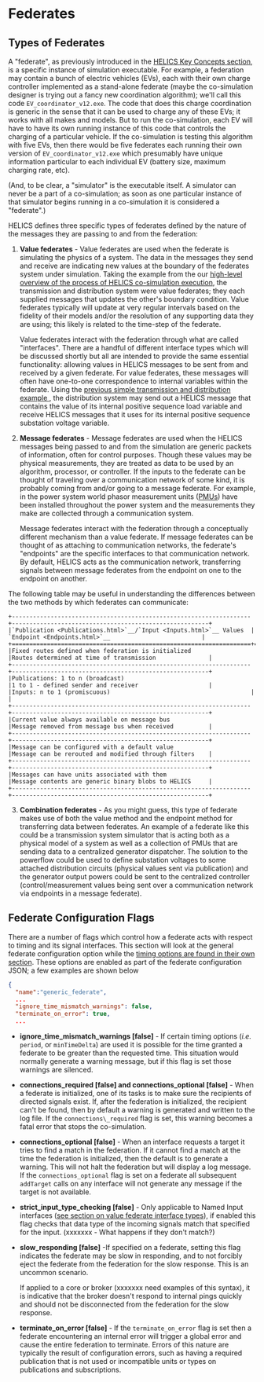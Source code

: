 # Federates

## Types of Federates

A "federate", as previously introduced in the [HELICS Key Concepts section](./helics_key_concepts.md), is a specific instance of simulation executable. For example, a federation may contain a bunch of electric vehicles (EVs), each with their own charge controller implemented as a stand-alone federate (maybe the co-simulation designer is trying out a fancy new coordination algorithm); we'll call this code `EV_coordinator_v12.exe`. The code that does this charge coordination is generic in the sense that it can be used to charge any of these EVs; it works with all makes and models. But to run the co-simulation, each EV will have to have its own running instance of this code that controls the charging of a particular vehicle. If the co-simulation is testing this algorithm with five EVs, then there would be five federates each running their own version of `EV_coordinator_v12.exe` which presumably have unique information particular to each individual EV (battery size, maximum charging rate, etc).

(And, to be clear, a "simulator" is the executable itself. A simulator can never be a part of a co-simulation; as soon as one particular instance of that simulator begins running in a co-simulation it is considered a "federate".)

HELICS defines three specific types of federates defined by the nature of the messages they are passing to and from the federation:

1. **Value federates** - Value federates are used when the federate is simulating the physics of a system. The data in the messages they send and receive are indicating new values at the boundary of the federates system under simulation. Taking the example from the our [high-level overview of the process of HELICS co-simulation execution](./helics_co-sim_sequence.md), the transmission and distribution system were value federates; they each supplied messages that updates the other's boundary condition. Value federates typically will update at very regular intervals based on the fidelity of their models and/or the resolution of any supporting data they are using; this likely is related to the time-step of the federate.

   Value federates interact with the federation through what are called "interfaces". There are a handful of different interface types which will be discussed shortly but all are intended to provide the same essential functionality: allowing values in HELICS messages to be sent from and received by a given federate. For value federates, these messages will often have one-to-one correspondence to internal variables within the federate. Using the [previous simple transmission and distribution example ](./helics_co-sim_sequence.md), the distribution system may send out a HELICS message that contains the value of its internal positive sequence load variable and receive HELICS messages that it uses for its internal positive sequence substation voltage variable.

2. **Message federates** - Message federates are used when the HELICS messages being passed to and from the simulation are generic packets of information, often for control purposes. Though these values may be physical measurements, they are treated as data to be used by an algorithm, processor, or controller. If the inputs to the federate can be thought of traveling over a communication network of some kind, it is probably coming from and/or going to a message federate. For example, in the power system world phasor measurement units ([PMUs](https://en.wikipedia.org/wiki/Phasor_measurement_unit)) have been installed throughout the power system and the measurements they make are collected through a communication system.

   Message federates interact with the federation through a conceptually different mechanism than a value federate. If message federates can be thought of as attaching to communication networks, the federate's "endpoints" are the specific interfaces to that communication network. By default, HELICS acts as the communication network, transferring signals between message federates from the endpoint on one to the endpoint on another.

The following table may be useful in understanding the differences between the two methods by which federates can communicate:
```eval_rst
+--------------------------------------------------------------------+--------------------------------------------------------+
|`Publication <Publications.html>`__/`Input <Inputs.html>`__ Values  | `Endpoint <Endpoints.html>`__                          |
+====================================================================+========================================================+
|Fixed routes defined when federation is initialized                 |Routes determined at time of transmission               |
+--------------------------------------------------------------------+--------------------------------------------------------+
|Publications: 1 to n (broadcast)                                    |1 to 1 - defined sender and receiver                    |
|Inputs: n to 1 (promiscuous)                                        |                                                        |
+--------------------------------------------------------------------+--------------------------------------------------------+
|Current value always available on message bus                       |Message removed from message bus when received          |
+--------------------------------------------------------------------+--------------------------------------------------------+
|Message can be configured with a default value                      |Message can be rerouted and modified through filters    |
+--------------------------------------------------------------------+--------------------------------------------------------+
|Messages can have units associated with them                        |Message contents are generic binary blobs to HELICS     |
+--------------------------------------------------------------------+--------------------------------------------------------+
```


3. **Combination federates** - As you might guess, this type of federate makes use of both the value method and the endpoint method for transferring data between federates. An example of a federate like this could be a transmission system simulator that is acting both as a physical model of a system as well as a collection of PMUs that are sending data to a centralized generator dispatcher. The solution to the powerflow could be used to define substation voltages to some attached distribution circuits (physical values sent via publication) and the generator output powers could be sent to the centralized controller (control/measurement values being sent over a communication network via endpoints in a message federate).

## Federate Configuration Flags

There are a number of flags which control how a federate acts with respect to timing and its signal interfaces. This section will look at the general federate configuration option while the [timing options are found in their own section](./timing.md). These options are enabled as part of the federate configuration JSON; a few examples are shown below

```json
{
  "name":"generic_federate",
  ...
  "ignore_time_mismatch_warnings": false,
  "terminate_on_error": true,
  ...

```



- **ignore\_time\_mismatch\_warnings [false]** - If certain timing options (_i.e._ `period`, or `minTimeDelta`) are used it is possible for the time granted a federate to be greater than the requested time. This situation would normally generate a warning message, but if this flag is set those warnings are silenced.

- **connections\_required [false] and connections\_optional [false]** - When a federate is initialized, one of its tasks is to make sure the recipients of directed signals exist. If, after the federation is initialized, the recipient can't be found, then by default a warning is generated and written to the log file. If the `connections\_required` flag is set, this warning becomes a fatal error that stops the co-simulation.  

- **connections\_optional [false]** - When an interface requests a target it tries to find a match in the federation. If it cannot find a match at the time the federation is initialized, then the default is to generate a warning. This will not halt the federation but will display a log message. If the `connections_optional` flag is set on a federate all subsequent `addTarget` calls on any interface will not generate any message if the target is not available.

- **strict\_input\_type\_checking [false]** - Only applicable to Named Input interfaces ([see section on value federate interface types](./value_federates.md)), if enabled this flag checks that data type of the incoming signals match that specified for the input. (xxxxxxx - What happens if they don't match?)

- **slow\_responding [false]** -If specified on a federate, setting this flag indicates the federate may be slow in responding, and to not forcibly eject the federate from the federation for the slow response. This is an uncommon scenario.

	If applied to a core or broker (xxxxxxx need examples of this syntax), it is indicative that the broker doesn't respond to internal pings quickly and should not be disconnected from the federation for the slow response.
	
	
- **terminate\_on\_error [false]** - If the `terminate_on_error` flag is set then a federate encountering an internal error will trigger a global error and cause the entire federation to terminate. Errors of this nature are typically the result of configuration errors, such as having a required publication that is not used or incompatible units or types on publications and subscriptions.
